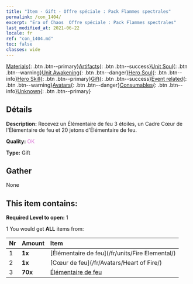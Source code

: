 ```yaml
---
title: "Item - Gift - Offre spéciale : Pack Flammes spectrales"
permalink: /con_1404/
excerpt: "Era of Chaos  Offre spéciale : Pack Flammes spectrales"
last_modified_at: 2021-06-22
locale: fr
ref: "con_1404.md"
toc: false
classes: wide
---
```

 [Materials](/ItemsFR/){: .btn .btn--primary}[Artifacts](/ItemsFR/Artifacts/){: .btn .btn--success}[Unit Soul](/ItemsFR/UnitSoul/){: .btn .btn--warning}[Unit Awakening](/ItemsFR/UnitAwakening/){: .btn .btn--danger}[Hero Soul](/ItemsFR/HeroSoul/){: .btn .btn--info}[Hero Skill](/ItemsFR/HeroSkill/){: .btn .btn--primary}[Gift](/ItemsFR/Gift/){: .btn .btn--success}[Event related](/ItemsFR/Events/){: .btn .btn--warning}[Avatars](/ItemsFR/Avatars/){: .btn .btn--danger}[Consumables](/ItemsFR/Consumables/){: .btn .btn--info}[Unknown](/ItemsFR/Unknown/){: .btn .btn--primary}

## Détails
 **Description:** Recevez un Élémentaire de feu 3 étoiles, un Cadre Cœur de l'Élémentaire de feu et 20 jetons d'Élémentaire de feu.

 **Quality:** <span style="color: #DA70D6">OK</span>

 **Type:** Gift

## Gather

  None

## This item contains:

 **Required Level to open:** 1

 1 You would get **ALL** items  from:

  | Nr | Amount |     Item    |
  |:---|:-------|:------------|
  | 1 |  **1x** | [Élémentaire de feu](/fr/units/Fire Elemental/) |  | 
  | 2 |  **1x** | [Cœur de feu](/fr/Avatars/Heart of Fire/) |  | 
  | 3 |  **70x** | [Élémentaire de feu](/ItemsFR/unt_265/) |  | 
